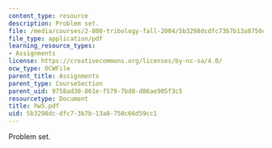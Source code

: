 ```yaml
---
content_type: resource
description: Problem set.
file: /media/courses/2-800-tribology-fall-2004/5b3298dcdfc73b7b13a8750c66d59cc1_hw5.pdf
file_type: application/pdf
learning_resource_types:
- Assignments
license: https://creativecommons.org/licenses/by-nc-sa/4.0/
ocw_type: OCWFile
parent_title: Assignments
parent_type: CourseSection
parent_uid: 9758ad30-861e-f579-7bd8-d86ae905f3c5
resourcetype: Document
title: hw5.pdf
uid: 5b3298dc-dfc7-3b7b-13a8-750c66d59cc1
---
```

Problem set.